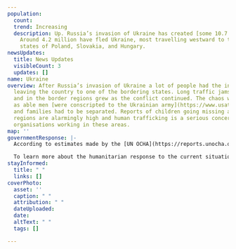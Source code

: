 ```yaml
---
population:
  count: 
  trend: Increasing
  description: Up. Russia’s invasion of Ukraine has created [some 10.7 million refugees](https://data2.unhcr.org/en/situations/ukraine/location?secret=unhcrrestricted).
    Around 4.2 million have fled Ukraine, most travelling westward to the bordering
    states of Poland, Slovakia, and Hungary.
newsUpdates:
  title: News Updates
  visibleCount: 3
  updates: []
name: Ukraine
overview: After Russia’s invasion of Ukraine a lot of people had the intention of
  leaving the country to one of the bordering states. Long traffic jams in the cities
  and in the border regions grew as the conflict continued. The chaos was intensified
  as able men [were conscripted to the Ukrainian army](https://www.usatoday.com/story/news/politics/2022/03/17/men-fighting-ukraine-separate-families/7077716001/)
  and families had to be separated. Reports of children going missing around the border
  regions are alarmingly high and human trafficking is a serious concern among the
  organisations working in these areas.
map: ''
governmentResponse: |-
  According to estimates made by the [UN OCHA](https://reports.unocha.org/en/country/ukraine/#cf-7zDXryKIJX1IHL5zJL5YcA) as many as 18 million people across Ukraine are in need of assistance with water, sanitation, and hygiene. In the areas with little or no conflict, people are now starting to return to their homes. [More people are now returning](http://www.infomigrants.net/en/post/40990/frontex-more-ukrainians-are-returning-than-leaving-the-country) to Ukraine than the number who are leaving. According to Frontex estimations made in early September, around 5.5 million Ukrainians have returned to Ukraine.

  To learn more about the humanitarian response to the current situation in Ukraine you can [read more here](https://reliefweb.int/attachments/f0862dac-1622-3a95-ae50-d37b948c7893/UkraineFA_RRP_Chapeau2022%20%2812%29.pdf).
stayInformed:
  title: " "
  links: []
coverPhoto:
  asset: ''
  caption: " "
  attribution: " "
  dateUploaded: 
  date: 
  altText: " "
  tags: []

---
```

